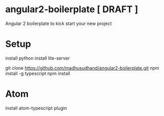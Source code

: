 # angular2-boilerplate [ DRAFT ]
Angular 2 boilerplate to kick start your new project

# Setup
install python
install lite-server


git clone https://github.com/madhusudhand/angular2-boilerplate.git
npm install -g typescript
npm install


# Atom

install atom-typescript plugin

